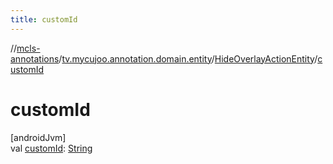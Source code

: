 ```yaml
---
title: customId
---
```

//[mcls-annotations](../../../index.html)/[tv.mycujoo.annotation.domain.entity](../index.html)/[HideOverlayActionEntity](index.html)/[customId](custom-id.html)



# customId



[androidJvm]\
val [customId](custom-id.html): [String](https://kotlinlang.org/api/latest/jvm/stdlib/kotlin/-string/index.html)




